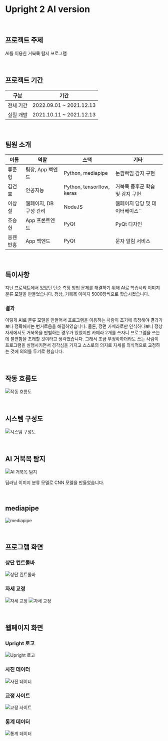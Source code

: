 # Upright 2 AI version

<br>

## 프로젝트 주제
AI를 이용한 거북목 탐지 프로그램

<br>
  
## 프로젝트 기간
| 구분 | 기간 |
| -- | -- |
| 전체 기간 | 2022.09.01 ~ 2021.12.13 |
| 실질 개발 | 2021.10.11 ~ 2021.12.13 |

<br>

## 팀원 소개
| 이름    | 역할         | 스택       | 기타                            |
|---------|--------------|------------|---------------------------------|
| 류준형   | 팀장, App 백엔드  | Python, mediapipe|  눈깜빡임 감지 구현 |
| 김건호   | 인공지능 | Python, tensorflow, keras  | 거북목 증후군 학습 및 감지 구현 |
| 이상철   |  웹페이지, DB 구성 관리   | NodeJS  | 웹페이지 담당 및 데이터베이스`` |
| 조승헌   | App 프론트엔드   | PyQt        | PyQt 디자인 |
| 응웬반홍   | App 백엔드   | PyQt        | 문자 알림 서비스 |

<br>

## 특이사항

지난 프로젝트에서 있었던 단순 측정 방법 문제를 해결하기 위해 AI로 학습시켜 이미지 분류 모델을 만들었습니다. 정상, 거북목 이미지 5000장씩으로 학습시켰습니다.


### 결과
이렇게 AI로 분류 모델을 만들어서 프로그램을 이용하는 사람이 초기에 측정해야 결과가 보다 정확해지는 번거로움을 해결하였습니다. 물론, 정면 카메라로만 인식하다보니 정상 자세에서도 거북목을 판별하는 경우가 있었지만 카메라 2개를 쓰자니 프로그램을 쓰는데 불편함을 초래할 것이라고 생각했습니다. 그래서 조금 부정확하더라도 쓰는 사람이 프로그램을 실행시키면서 경각심을 가지고 스스로의 의지로 자세를 의식적으로 교정하는 것에 의의를 두기로 했습니다.

<br>

## 작동 흐름도
![작동 흐름도](img/작동%20흐름도.png)


<br>

## 시스템 구성도
![시스템 구성도](img/시스템%20구성도.png)


<br>

## AI 거북목 탐지
![AI 거북목 탐지](img/AI%20거북목%20탐지.png)

딥러닝 이미지 분류 모델로 CNN 모델을 만들었습니다.

<br>

## mediapipe
![mediapipe](img/mediapipe%20좌표%20인식.png)

<br>

## 프로그램 화면
### 상단 컨트롤바
![상단 컨트롤바](img/상단%20컨트롤바.png)

### 자세 교정
![자세 교정](img/자세.png)
![자세 교정](img/표정.png)


<br> 

## 웹페이지 화면
### Upright 로고
![Upright 로고](img/Upright%20로고.png)

### 사진 데이터
![사진 데이터](img/사진%20데이터.png)

### 교정 사이트
![교정 사이트](img/교정%20사이트.png)

### 통계 데이터
![통계 데이터](img/통계.png)
